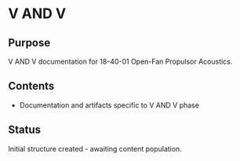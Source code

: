 # V AND V

## Purpose
V AND V documentation for 18-40-01 Open-Fan Propulsor Acoustics.

## Contents
- Documentation and artifacts specific to V AND V phase

## Status
Initial structure created - awaiting content population.
